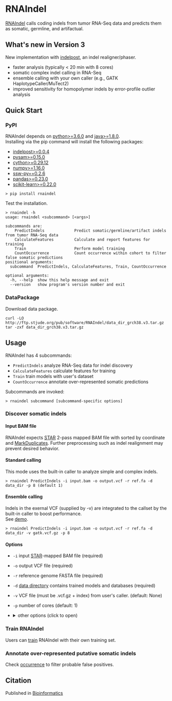 # RNAIndel 

[RNAIndel](https://doi.org/10.1093/bioinformatics/btz753) calls coding indels from tumor RNA-Seq data and predicts them as somatic, germline, and artifactual. 


## What's new in Version 3
New implementation with [indelpost](https://github.com/stjude/indelPost), an indel realigner/phaser. 
* faster analysis (typically < 20 min with 8 cores)
* somatic complex indel calling in RNA-Seq
* ensemble calling with your own caller (e.g., GATK HaplotypeCaller/MuTect2)  
* improved sensitivity for homopolymer indels by error-profile outlier analysis  

## Quick Start
### PyPI
RNAIndel depends on [python>=3.6.0](https://www.python.org/downloads/) and [java>=1.8.0](https://www.java.com/en/download/).<br> 
Installing via the pip command will install the following packages:
* [indelpost>=0.0.4](https://github.com/stjude/indelPost)
* [pysam>=0.15.0](https://github.com/pysam-developers)
* [cython>=0.29.12](https://cython.org/)
* [numpy>=1.16.0](https://numpy.org/)
* [ssw-py==0.2.6](https://github.com/Wyss/ssw-py)
* [pandas>=0.23.0](https://pandas.pydata.org/)
* [scikit-learn>=0.22.0](http://scikit-learn.org/stable/install.html#)

```
> pip install rnaindel
```

Test the installation.
```
> rnaindel -h
usage: rnaindel <subcommand> [<args>]

subcommands are:
    PredictIndels             Predict somatic/germline/artifact indels from tumor RNA-Seq data
    CalculateFeatures         Calculate and report features for training
    Train                     Perform model training
    CountOccurrence           Count occurrence within cohort to filter false somatic predictions
positional arguments:
  subcommand  PredictIndels, CalculateFeatures, Train, CountOccurrence

optional arguments:
  -h, --help  show this help message and exit
  --version   show program's version number and exit
```

### DataPackage
Download data package.
```
curl -LO http://ftp.stjude.org/pub/software/RNAIndel/data_dir_grch38.v3.tar.gz
tar -zxf data_dir_grch38.v3.tar.gz
```

## Usage
RNAIndel has 4 subcommands:
* ```PredictIndels``` analyze RNA-Seq data for indel discovery
* ```CalculateFeatures``` calculate features for training
* ```Train``` train models with user's dataset
* ```CountOccurrence``` annotate over-represented somatic predictions

Subcommands are invoked:
```
> rnaindel subcommand [subcommand-specific options]
```

### Discover somatic indels

#### Input BAM file
RNAIndel expects [STAR](https://academic.oup.com/bioinformatics/article/29/1/15/272537) 2-pass mapped BAM file with sorted by coordinate 
and [MarkDuplicates](https://broadinstitute.github.io/picard/command-line-overview.html#MarkDuplicates). Further preprocessing such as 
indel realignment may prevent desired behavior.

#### Standard calling
This mode uses the built-in caller to analyze simple and complex indels.
```
> rnaindel PredictIndels -i input.bam -o output.vcf -r ref.fa -d data_dir -p 8 (default 1) 
```

#### Ensemble calling 
Indels in the exernal VCF (supplied by -v) are integrated to the callset by the built-in caller to boost performance.<br> 
See [demo](./docs/walkthrough/README.md).
```
> rnaindel PredictIndels -i input.bam -o output.vcf -r ref.fa -d data_dir -v gatk.vcf.gz -p 8
```
#### Options
* ```-i``` input [STAR](https://academic.oup.com/bioinformatics/article/29/1/15/272537)-mapped BAM file (required)
* ```-o``` output VCF file (required)
* ```-r``` reference genome FASTA file (required)
* ```-d``` [data directory](#datapackage) contains trained models and databases (required)
* ```-v``` VCF file (must be .vcf.gz + index) from user's caller. (default: None)
* ```-p``` number of cores (default: 1)
* <details>
    <summary>other options (click to open)</summary><p>
        
    * ```-q``` STAR mapping quality MAPQ for unique mappers (default: 255)
    * ```-m``` maximum heap space (default: 6000m)
    * ```--region``` target genomic region. specify by chrN:start-stop (default: None)
    * ```--pon``` user's defined list of non-somatic calls such as PanelOfNormals. Supply as .vcf.gz with index (default: None)
    * ```--include-all-external-calls``` set to include all indels in VCF file supplied by -v. (default: False. Use only calls with PASS in FILTER) 
    * ```--skip-homopolyer-outlier-analysis``` no outlier analysis for homopolymer indels (repeat > 4) performed if set. (default: False)  

</p></details>

### Train RNAIndel
Users can [train](./docs/training) RNAIndel with their own training set. 

### Annotate over-represented putative somatic indels
Check [occurrence](./docs/filtering) to filter probable false positives.

## Citation
Published in [Bioinformatics](https://doi.org/10.1093/bioinformatics/btz753)
